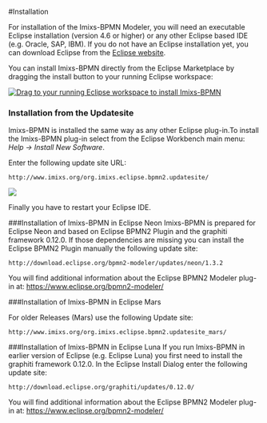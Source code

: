
#Installation

For installation of the Imixs-BPMN Modeler, you will need an executable Eclipse installation (version 4.6 or higher) or any other Eclipse based IDE (e.g. Oracle, SAP, IBM). If you do not have an Eclipse installation yet, you can download Eclipse from the [Eclipse website](http://www.eclipse.org/).

You can install Imixs-BPMN directly from the Eclipse Marketplace by dragging the install button to your running Eclipse workspace:

<a href="http://marketplace.eclipse.org/marketplace-client-intro?mpc_install=2309267" class="drag" title="Drag to your running Eclipse workspace to install Imixs-BPMN"><img class="img-responsive" src="https://marketplace.eclipse.org/sites/all/themes/solstice/public/images/marketplace/btn-install.png" alt="Drag to your running Eclipse workspace to install Imixs-BPMN" /></a>
 
### Installation from the Updatesite 
Imixs-BPMN is installed the same way as any other Eclipse plug-in.To install the Imixs-BPMN plug-in select from the Eclipse Workbench main menu:  *Help -> Install New Software*. 
 
Enter the following update site URL:
 
    http://www.imixs.org/org.imixs.eclipse.bpmn2.updatesite/
 
<img src="../images/modelling/bpmn_screen_02.png"/>


Finally you have to restart your Eclipse IDE.
 
###Installation of Imixs-BPMN in Eclipse Neon
Imixs-BPMN is prepared for Eclipse Neon and based on Eclipse BPMN2 Plugin and the graphiti framework 0.12.0. 
If those dependencies are missing you can install the Eclipse BPMN2 Plugin manually the following update site:
 
    http://download.eclipse.org/bpmn2-modeler/updates/neon/1.3.2

You will find additional information about the Eclipse BPMN2 Modeler 
plug-in at: https://www.eclipse.org/bpmn2-modeler/


###Installation of Imixs-BPMN in Eclipse Mars

For older Releases (Mars) use the following Update site:

	http://www.imixs.org/org.imixs.eclipse.bpmn2.updatesite_mars/
 
###Installation of Imixs-BPMN in Eclipse Luna
If you run Imixs-BPMN in earlier version of Eclipse (e.g. Eclipse Luna) you first need to install the graphiti framework 0.12.0. In the Eclipse Install Dialog enter the following update site:
 
    http://download.eclipse.org/graphiti/updates/0.12.0/

You will find additional information about the Eclipse BPMN2 Modeler 
plug-in at: https://www.eclipse.org/bpmn2-modeler/

